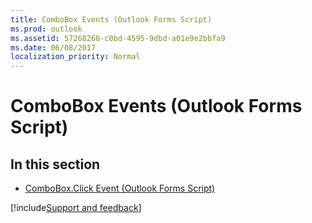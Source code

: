 ```yaml
---
title: ComboBox Events (Outlook Forms Script)
ms.prod: outlook
ms.assetid: 57268260-c0bd-4595-9dbd-a01e9e2bbfa9
ms.date: 06/08/2017
localization_priority: Normal
---
```



# ComboBox Events (Outlook Forms Script)

## In this section


- [ComboBox.Click Event (Outlook Forms Script)](Outlook.combobox.click.md)

[!include[Support and feedback](~/includes/feedback-boilerplate.md)]